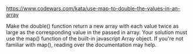 https://www.codewars.com/kata/use-map-to-double-the-values-in-an-array

Make the double() function return a new array with each value twice as large as the corresponding value in the passed in array. Your solution must use the map() function of the built-in javascript Array object. If you're not familiar with map(), reading over the documentation may help.